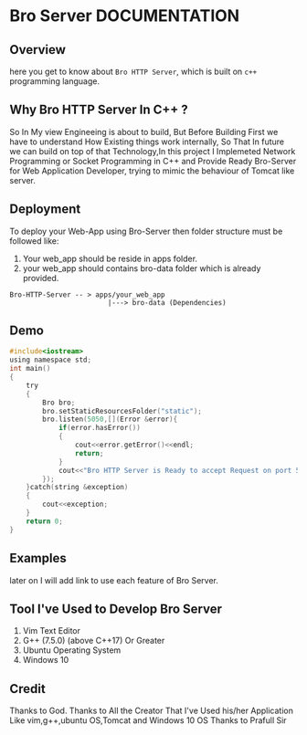 # Bro Server DOCUMENTATION

## Overview
here you get to know about `Bro HTTP Server`, which is built on `c++` programming language.

## Why Bro HTTP Server In C++ ?
So In My view Engineeing is about to build, But Before Building First we have to understand How Existing things work internally, So That In future we can build on top of that Technology,In this project I Implemeted Network Programming or Socket Programming in C++ and Provide Ready Bro-Server for Web Application Developer, trying to mimic the behaviour of Tomcat like server.
## Deployment

To deploy your Web-App using Bro-Server then folder structure must be followed like:

1) Your web_app should be reside in apps folder.
2) your web_app should contains bro-data folder which is already provided.

```
Bro-HTTP-Server -- > apps/your_web_app
                        |---> bro-data (Dependencies)
```


## Demo


```c
#include<iostream>
using namespace std;
int main()
{
    try
    {
        Bro bro;
        bro.setStaticResourcesFolder("static");
        bro.listen(5050,[](Error &error){
            if(error.hasError())
            {
                cout<<error.getError()<<endl;
                return;
            }
            cout<<"Bro HTTP Server is Ready to accept Request on port 5050"<<endl;
        });
    }catch(string &exception)
    {
        cout<<exception;
    }
    return 0;
}
```
## Examples
later on I will add link to use each feature of Bro Server.


## Tool I've Used to Develop Bro Server
1. Vim Text Editor
2. G++ (7.5.0) (above C++17) Or Greater
3. Ubuntu Operating System
4. Windows 10

## Credit
Thanks to God. Thanks to All the Creator That I've Used his/her Application Like vim,g++,ubuntu OS,Tomcat and Windows 10 OS Thanks to Prafull Sir

